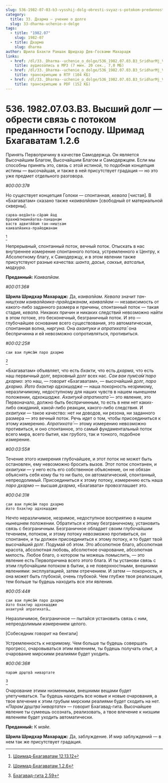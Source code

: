 ```yaml
---
slug: 536-1982-07-03-b3-vysshij-dolg-obresti-svyaz-s-potokom-predannosti-gospodu-shrimad-bhagavatam-1-2-6
category:
  title: 33. Дхарма — учение о долге
  slug: 33-dharma-uchenie-o-dolge
tags:
  - title: "1982.07"
    slug: 1982-07
  - title: Дхарма
    slug: dharma
author: Шрила Бхакти Ракшак Шридхар Дев-Госвами Махарадж
links:
  - href: /dl/33._Dharma--uchenie_o_dolge/536_1982.07.03.B3_SridharMj_Vysshij_dolg--obresti_svjaz_s_potokom_predannosti_Gospodu_Shrimad_Bhagavatam_1.2.6.mp3
    title: аудиозапись в MP3 (7 мин. 20 сек., 7,0 МБ)
  - href: /dl/33._Dharma--uchenie_o_dolge/536_1982.07.03.B3_SridharMj_Vysshij_dolg--obresti_svjaz_s_potokom_predannosti_Gospodu_Shrimad_Bhagavatam_1.2.6.rtf
    title: транскрипцию в RTF (104 КБ)
  - href: /dl/33._Dharma--uchenie_o_dolge/536_1982.07.03.B3_SridharMj_Vysshij_dolg--obresti_svjaz_s_potokom_predannosti_Gospodu_Shrimad_Bhagavatam_1.2.6.pdf
    title: транскрипцию в PDF (152 КБ)
---
```


# 536. 1982.07.03.B3. Высший долг — обрести связь с потоком преданности Господу. Шримад Бхагаватам 1.2.6

Принять Первопричину в качестве Самодержца. Он является Высочайшим Благом, Высочайшим Благом и Самодержцем. Если мы способны принять это, связь с этой истиной, то подобная концепция истины — высочайшая, и также в ней присутствует градация — но это уже предмет отдельного разговора.

*#00:00:37#*

Но существует концепция Голоки — спонтанная, *кевала* [чистая]. В «Бхагаватам» сказано также «*каивалйам*» [свободный от материальной скверны].

    сарва-веда̄нта-са̄рам̇ йад
    брахма̄тмаикйатва-лакш̣ан̣ам
    ваств адвитӣйам̇ тан-ниш̣т̣хам
    каивалйаика-прайоджанам
[^_ftn1]

Непрерывный, спонтанный поток, вечный поток. Отыскать в нас внутреннее измерение спонтанного потока, устремленного к Центру, к Абсолютному благу, к Самодержцу, и в этом явлении также присутствуют разные качества: *шанта*, *дасья*, *сакхья*, *ватсалья*, *мадхура*.

**Преданный:** *Каивалйам.*

*#00:01:36#*

**Шрила Шридхар Махарадж:** Да, *каивалйам*. *Кевала* значит *тан-ниш̣т̣хам каивалйаика-прайоджанам*, *каивалйам* — независимость от какого-либо заданного размера и причины, спонтанный поток — такая стадия, *кевала.* Никаких причин и никаких следствий невозможно найти в этом потоке, это бесконечный, безграничный поток. И это — глубочайшее основание всего существования, это автоматическая, спонтанная волна, *ниргуна.* Она *ахаитуки и апратихата̄*: она беспричинна и ей невозможно сопротивляться, противиться.

*#00:02:25#*

    саи ваи пум̇са̄м̇ паро дхармо
[^_ftn2]

«Бхагаватам» объявляет, что есть *бхакти*, что есть *дхарма*, что есть наш первичный долг, верховный долг всех нас. *Саи ваи пум̇са̄м̇ паро дхармо*: это наш, — говорит «Бхагаватам», — высочайший долг, *паро дхармо. Йато бхактир адхокш̣адже* — наша покорность незримому, неразличимому, недоступному для наших чувств в нашем нынешнем положении, *адхокш̣адже. Ахаитукй апратихата̄* — это явление, это Первоначало, должно быть беспричинным, то есть в нем нет каких-либо ожиданий, какой-либо реакции, какого-либо следствия. И *ахаитуки* — такое качество: нет ни доводов, ни резона, ни заданного размера — это вечный поток. Речь идет о том, чтобы присоединиться к этому измерению. *Апратихата̄* — этому измерению невозможно противиться, и оно спонтанное, это самый фундаментальный поток всего мира, всего бытия, как грубого, так и тонкого, подобное измерение.

*#00:03:55#*

Течение этого измерения глубочайшее, и этот поток не может быть остановлен, ему невозможно бросить вызов. Этот поток спонтанен, и *ахаитуки* — у него есть его собственное объяснение, он не обязан объяснять себя кому бы то ни было, он автоматический, спонтанный, непреодолимый. Присоединиться к этому потоку, измерению есть наша *паро дхармо* — высшая *дхарма*, «Бхагавата» провозглашает это.

*#00:04:31#*

    саи ваи пум̇са̄м̇ паро дхармо
    йато бхактир адхокш̣адже

Нечто неразличимое, незримое, недоступное восприятию в нашем нынешнем положении. Обратиться к этому безграничному, установить связь с безграничным. Безграничное обладает своим глубочайшим течением, потоком, и этому потоку невозможно противиться, он спонтанен, и ты должен присоединиться к этому потоку, и то будет твой высочайший долг. Подумай об этом. Это абсолютное благо, абсолютная красота, абсолютная любовь, абсолютное очарование, абсолютная милость. Любое благо, о котором ты можешь помыслить, — это явление есть Первопричина всего этого блага. И ты установи связь с этим глубочайшим потоком в бытии, а не поверхностными, внешними явлениями: эксплуатацией, затем отречением. И затем — покорность, и она может быть глубокой, очень глубокой. Чем глубже твоя реализация, тем больше ты будешь находить все эти явления.

*#00:05:44#*

    саи ваи пум̇са̄м̇ паро дхармо
    йато бхактир адхокш̣адже
    ахаитукй апратихата̄…

Неразличимое, безграничное — пытайся установить связь с ним, непреодолимым измерением целого.

[Собеседник говорит на бенгали]

Устремленность к незримому. Чем больше ты будешь совершать прогресс, очаровываться этим явлением, ты будешь получать опыт, а очарование мирскими реалиями будет уходить.

*#00:06:36#*

    парам̇ др̣шт̣ва̄ нивартате
[^_ftn3]

Очарование этими низменными, внешними вещами будет улетучиваться. Ты будешь находить все новые и новые очарования, а твое влечение к этим грубым мирским реалиями будет сходить на нет. «*Парам̇ др̣шт̣ва̄ нивартате*» — говорит Бхагавад-гита. Высочайшее явление ты сумеешь осознать, реализовать, а твое влечение к низшим явлениям будет уходить автоматически.

**Преданный:** К *майе.*

**Шрила Шридхар Махарадж:** Да, заблуждение. И мир заблуждений — в нем так же присутствует градация.



[^_ftn1]: [Шримад-Бхагаватам 12.13.12](../notes/shrimad-bhagavatam/shrimad-bhagavatam-12-13-12.md)

[^_ftn2]: [Шримад-Бхагаватам 1.2.6](../notes/shrimad-bhagavatam/shrimad-bhagavatam-1-2-6.md)

[^_ftn3]: [Бхагавад-гита 2.59](../notes/bhagavad-gita/bhagavad-gita-2-59.md)
